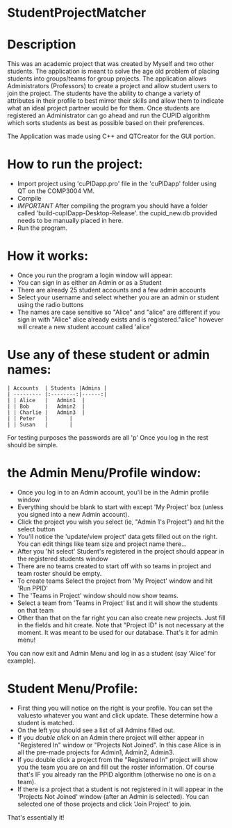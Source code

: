 # StudentProjectMatcher

# Description
This was an academic project that was created by Myself and two other students. The application is meant to solve the age old problem of placing students into groups/teams for group projects. The application allows Administrators (Professors) to create a project and allow student users to join the project. The students have the ability to change a variety of attributes in their profile to best mirror their skills and allow them to indicate what an ideal project partner would be for them. Once students are registered an Administrator can go ahead and run the CUPID algorithm which sorts students as best as possible based on their preferences.

The Application was made using C++ and QTCreator for the GUI portion. 

# How to run the project:
 - Import project using 'cuPIDapp.pro' file in the 'cuPIDapp' folder using QT on the COMP3004 VM.
 - Compile
 - *IMPORTANT* After compiling the program you should have a folder called 'build-cupIDapp-Desktop-Release'. the cupid_new.db provided needs to be manually placed in here. 
 - Run the program.

# How it works:
  - Once you run the program a login window will appear:
  - You can sign in as either an Admin or as a Student
  - There are already 25 student accounts and a few admin accounts
  - Select your username and select whether you are an admin or student using the radio buttons
  - The names are case sensitive so "Alice" and "alice" are different if you sign in with "Alice" alice already exists and is registered."alice" however will create a new student account called 'alice' 

# Use any of these student or admin names:

    | Accounts 	| Students |Admins |
    | --------- |:--------:|------:|
    | | Alice	|	Admin1	|
    | | Bob		|	Admin2	|
	| | Charlie	|	Admin3	|
	| | Peter	|		|
	| | Susan	|		|

For testing purposes the passwords are all 'p'
Once you log in the rest should be simple.
# the Admin Menu/Profile window:
- Once you log in to an Admin account, you'll be in the Admin profile window
- Everything should be blank to start with except 'My Project' box (unless  you signed into a new Admin account).
- Click the project you wish you select (ie, "Admin 1's Project") and hit the select button
- You'll notice the 'update/view project' data gets filled out on the right. You can edit things like team size and project name there... 
- After you 'hit select' Student's registered in the project should appear in  the registered students window
- There are no teams created to start off with so teams in project and team roster should be empty.
- To create teams Select the project from 'My Project' window and hit 'Run PPID'
- The 'Teams in Project' window should now show teams.
- Select a team from 'Teams in Project' list and it will show the students on that team
- Other than that on the far right you can also create new projects. Just fill in the fields  and hit create. Note that "Project ID" is not necessary at the moment. It was meant  to be used for our database.
That's it for admin menu!

You can now exit and Admin Menu and log in as a student (say 'Alice' for example).

# Student Menu/Profile:
- First thing you will notice on the right is your profile. You can set the valuesto whatever you want and click update. These determine how a student is matched.
- On the left you should see a list of all Admins filled out.
- If you *double click* on an Admin there project will either appear in "Registered In" window or "Projects Not Joined". In this case Alice is in all the pre-made projects for Admin1, Admin2, Admin3.
- If you double click a project from the "Registered In" project will show you the team you are on and fill out the roster information. Of course that's IF you already ran the PPID algorithm (otherwise no one is on a team).
- If there is a project that a student is not registered in it will appear in the 'Projects Not Joined' window (after an Admin is selected). You can selected one of those projects and click 'Join Project' to join. 

That's essentially it!
